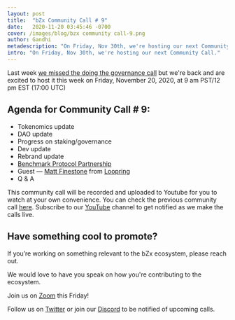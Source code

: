 ```yaml
---
layout: post
title:  "bZx Community Call # 9"
date:   2020-11-20 03:45:46 -0700
cover: /images/blog/bzx community call-9.png
author: Gandhi
metadescription: "On Friday, Nov 30th, we're hosting our next Community Call."
intro: "On Friday, Nov 30th, we're hosting our next Community Call."
---
```


Last week [we missed the doing the governance call](https://twitter.com/bZxHQ/status/1327288982401474562) but we're back and are excited to host it this week on Friday, November 20, 2020, at 9 am PST/12 pm EST (17:00 UTC)


## Agenda for Community Call # 9:

- Tokenomics update
- DAO update
- Progress on staking/governance
- Dev update
- Rebrand update
- [Benchmark Protocol Partnership](https://benchmarkprotocol.medium.com/bzx-joins-forces-with-benchmark-protocol-135a9d36ec30)
- Guest — [Matt Finestone](https://twitter.com/finestonematt) from [Loopring](https://Loopringorg/)
- Q & A


This community call will be recorded and uploaded to Youtube for you to watch at your own convenience. You can check the previous community call [here](https://youtu.be/1lOSOoEdg-Q). Subscribe to our [YouTube](https://www.youtube.com/channel/UCc9PZUDy2IMs5j0DcOq3egQ) channel to get notified as we make the calls live.



## Have something cool to promote?

If you’re working on something relevant to the bZx ecosystem, please reach out.

We would love to have you speak on how you're contributing to the ecosystem.

Join us on [Zoom](https://zoom.us/j/97332777369) this Friday!

Follow us on [Twitter](https://twitter.com/bzxHQ) or join our [Discord](https://bzx.network/discord) to be notified of upcoming calls.
